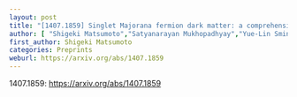 ```yaml
---
layout: post
title: "[1407.1859] Singlet Majorana fermion dark matter: a comprehensive analysis in effective field theory"
author: [ "Shigeki Matsumoto","Satyanarayan Mukhopadhyay","Yue-Lin Sming Tsai" ]
first_author: Shigeki Matsumoto
categories: Preprints
weburl: https://arxiv.org/abs/1407.1859
---
```


1407.1859: https://arxiv.org/abs/1407.1859

